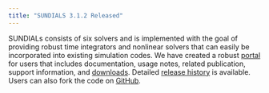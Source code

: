 ```yaml
---
title: "SUNDIALS 3.1.2 Released"
---
```


SUNDIALs consists of six solvers and is implemented with the goal of providing robust time integrators and nonlinear solvers that can easily be incorporated into existing simulation codes. We have created a robust [portal](https://computation.llnl.gov/projects/sundials) for users that includes documentation, usage notes, related publication, support information, and [downloads](https://computation.llnl.gov/projects/sundials/sundials-software). Detailed [release history](https://computation-external.llnl.gov/projects/sundials/release-history) is available. Users can also fork the code on [GitHub](https://github.com/LLNL/sundials).

